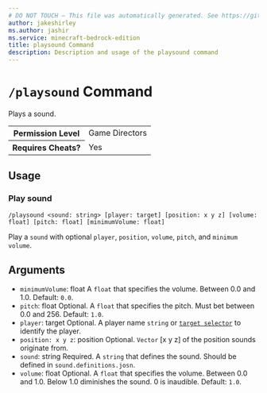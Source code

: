 ```yaml
---
# DO NOT TOUCH — This file was automatically generated. See https://github.com/mojang/minecraftapidocsgenerator to modify descriptions, examples, etc.
author: jakeshirley
ms.author: jashir
ms.service: minecraft-bedrock-edition
title: playsound Command
description: Description and usage of the playsound command
---
```

# `/playsound` Command
Plays a sound.

<table>
  <tr>
    <th>Permission Level</th>
    <td>Game Directors</td>
  </tr>
  <tr>
    <th>Requires Cheats?</th>
    <td>Yes</td>
  </tr>
</table>

## Usage
### Play sound
`/playsound <sound: string> [player: target] [position: x y z] [volume: float] [pitch: float] [minimumVolume: float]`

Play a `sound` with optional `player`, `position`, `volume`, `pitch`, and `minimum volume`.

## Arguments
- `minimumVolume`: float
A `float` that specifies the volume. Between 0.0 and 1.0.
Default: `0.0`.
- `pitch`: float
Optional. A `float` that specifies the pitch. Must bet between 0.0 and 256.
Default: `1.0`.
- `player`: target
Optional. A player name `string` or [`target selector`](https://learn.microsoft.com/minecraft/creator/documents/commandsintroduction#target-selectors) to identify the player.
- `position: x y z`: position
Optional. `Vector` [x y z] of the position sounds originate from.
- `sound`: string
Required. A `string` that defines the sound. Should be defined in `sound.definitions.josn`.
- `volume`: float
Optional. A `float` that specifies the volume. Between 0.0 and 1.0. Below 1.0 diminishes the sound. 0 is inaudible.
Default: `1.0`.
